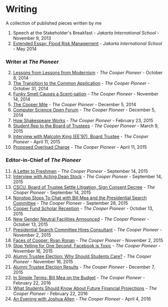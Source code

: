 # Writing
A collection of published pieces written by me

1. Speech at the Stakeholder's Breakfast - *Jakarta International School* - November 9, 2013
2. [Extended Essay: Flood Risk Management](https://github.com/pjoneja/Writing/blob/master/Extended%20Essay%20-%20Flood%20Risk%20Management.pdf) - *Jakarta International School* - May 2014

### Writer at *The Pioneer* 

2. [Lessons from Lessons from Modernism](http://pioneer.cooper.edu/2014/10/14/lessons-lessons-modernism/) - *The Cooper Pioneer* - October 8, 2014
3. [The Transition to the Common Application](http://pioneer.cooper.edu/2014/12/03/transition-common-application/) - *The Cooper Pioneer* - October 31, 2014
4. [Funky Smell Causes a Scent-sation](http://pioneer.cooper.edu/2014/12/03/funky-smell-scentsation/) - *The Cooper Pioneer* - November 14, 2014
5. [The Cooper Mile](http://pioneer.cooper.edu/2014/12/06/cooper-mile/) - *The Cooper Pioneer* - December 5, 2014
6. [Computer Science Open Forum](http://pioneer.cooper.edu/2014/12/06/computer-science-open-forum/) - *The Cooper Pioneer* - December 5, 2014
7. [How Shakespeare Works](http://pioneer.cooper.edu/2015/02/21/shakespeare-works/) - *The Cooper Pioneer* - February 23, 2015
8. [Student Rep to the Board of Trustees](http://pioneer.cooper.edu/2015/03/08/student-representative-board-trustees/) - *The Cooper Pioneer* - March 9, 2015
9. [Interview with Malcolm King (EE'97), Board Trustee](http://pioneer.cooper.edu/2015/04/11/interview-malcolm-king-ee-97-board-trustee/) - *The Cooper Pioneer* - April 11, 2015
10. [Proposed Overload Charge](http://pioneer.cooper.edu/2015/08/29/proposed-overload-charge/) - *The Cooper Pioneer* - April 11, 2015

### Editor-in-Chief of *The Pioneer*

11. [A Letter to Freshmen](http://pioneer.cooper.edu/2015/09/14/letter-freshmen/) - *The Cooper Pioneer* - September 14, 2015
12. [Interview with Acting Dean Stock](http://pioneer.cooper.edu/2015/09/14/interview-acting-dean-stock/) - *The Cooper Pioneer* - September 14, 2015
13. [CSCU, Board of Trustee Settle Litigation, Sign Consent Decree](http://pioneer.cooper.edu/2015/09/14/cscu-board-trustees-settle-litigation-sign-consent-decree/) - *The Cooper Pioneer* - September 14, 2015
14. [Nonstop Stops To Chat with Bill Mea and the Presidential Search Committee](http://pioneer.cooper.edu/2015/09/28/nonstop-stops-chat-bill-mea-presidential-search-committee/) - *The Cooper Pioneer* - September 28, 2015
15. [Cooper Fund Scholar Reception](http://pioneer.cooper.edu/2015/10/12/cooper-fund-scholar-reception/) - *The Cooper Pioneer* - October 13, 2015
16. [New Gender Neutral Facilities Announced](http://pioneer.cooper.edu/2015/10/12/genderneutral-facilities-announced/) - *The Cooper Pioneer* - October 13, 2015
17. [Presidential Search Committee Hires Consultant](http://pioneer.cooper.edu/2015/11/02/presidential-search-committee-hires-consultant/) - *The Cooper Pioneer* - November 2, 2015
18. [Faces of Cooper: Ryan Ronan](http://pioneer.cooper.edu/2015/11/02/faces-cooper-ryan-ronan/) - *The Cooper Pioneer* - November 2, 2015
19. [Stop Yelling for One Second, Facebook is Toxic](http://pioneer.cooper.edu/2015/11/16/stop-yelling/) - *The Cooper Pioneer* - November 16, 2015
20. [Alumni Trustee Election: Why Should Students Care?](http://pioneer.cooper.edu/2015/11/15/alumni-trustee-elections-students-care/) - *The Cooper Pioneer* - November 16, 2015
21. [Alumni Trustee Election Results](http://pioneer.cooper.edu/2015/12/07/alumni-trustee-election-results/) - *The Cooper Pioneer* - December 7, 2015
22. [In Simple Terms: Bill Mea on the Budget](http://pioneer.cooper.edu/2016/02/22/simple-terms-bill-mea-budget/) - *The Cooper Pioneer* - February 22, 2016
23. [What Students Should Know About Future Financial Projections](http://pioneer.cooper.edu/2016/02/22/students-future-financial-projections/) - *The Cooper Pioneer* - February 22, 2016
24. [An Evening with Joshua Allen](http://pioneer.cooper.edu/2016/04/04/2991/) - *The Cooper Pioneer* - April 4, 2016
